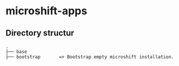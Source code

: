 # microshift-apps


## Directory structur

```
.
├── base
├── bootstrap       => Bootstrap empty microshift installation.
```

